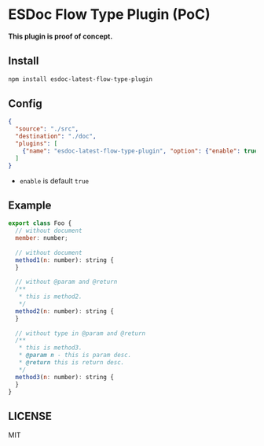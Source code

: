 # ESDoc Flow Type Plugin (PoC)
**This plugin is proof of concept.**

## Install
```bash
npm install esdoc-latest-flow-type-plugin
```

## Config
```json
{
  "source": "./src",
  "destination": "./doc",
  "plugins": [
    {"name": "esdoc-latest-flow-type-plugin", "option": {"enable": true}}
  ]
}
```

- `enable` is default `true`

## Example
```js
export class Foo {
  // without document
  member: number;
  
  // without document
  method1(n: number): string {
  }
  
  // without @param and @return
  /**
   * this is method2.
   */
  method2(n: number): string {
  }
  
  // without type in @param and @return
  /**
   * this is method3.
   * @param n - this is param desc.
   * @return this is return desc. 
   */
  method3(n: number): string {
  }
}
```

## LICENSE
MIT
